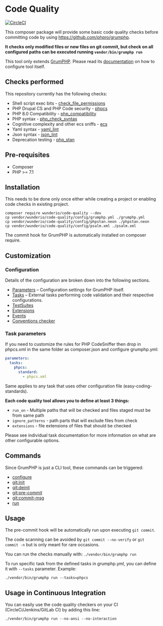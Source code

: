# Code Quality

[![CircleCI](https://circleci.com/gh/wunderio/code-quality.svg?style=svg)](https://circleci.com/gh/wunderio/code-quality)

This composer package will provide some basic code quality checks before committing
code by using https://github.com/phpro/grumphp.

**It checks only modified files or new files on git commit, but check on all configured
paths can be executed running `vendor/bin/grumphp run`**

This tool only extends [GrumPHP](https://github.com/phpro/grumphp). Please read
its [documentation](https://github.com/phpro/grumphp/blob/master/README.md#configuration) on how to configure tool itself.

## Checks performed

This repository currently has the following checks:

* Shell script exec bits - [check_file_permissions](src/Task/CheckFilePermissions/README.md)
* PHP Drupal CS and PHP Code security  - [phpcs](src/Task/Phpcs/README.md)
* PHP 8.0 Compatibility - [php_compatibility](src/Task/PhpCompatibility/README.md)
* PHP syntax - [php_check_syntax](src/Task/PhpCheckSyntax/README.md)
* Cognitive complexity and other ecs sniffs - [ecs](src/Task/Ecs/README.md)
* Yaml syntax - [yaml_lint](src/Task/YamlLint/README.md)
* Json syntax - [json_lint](src/Task/JsonLint/README.md)
* Deprecation testing -  [php_stan](src/Task/PhpStan/README.md)

## Pre-requisites

* Composer
* PHP >= 7.1

## Installation

This needs to be done only once either while creating a project or enabling code checks in existing project.

```
composer require wunderio/code-quality --dev
cp vendor/wunderio/code-quality/config/grumphp.yml ./grumphp.yml
cp vendor/wunderio/code-quality/config/phpstan.neon ./phpstan.neon
cp vendor/wunderio/code-quality/config/psalm.xml ./psalm.xml
```

The commit hook for GrumPHP is automatically installed on composer require.

## Customization

### Configuration

Details of the configuration are broken down into the following sections.

- [Parameters](https://github.com/phpro/grumphp/blob/master/doc/parameters.md) &ndash; Configuration settings for GrumPHP itself.
- [Tasks](https://github.com/phpro/grumphp/blob/master/doc/tasks.md) &ndash; External tasks performing code validation and their respective configurations.
- [TestSuites](https://github.com/phpro/grumphp/blob/master/doc/testsuites.md)
- [Extensions](https://github.com/phpro/grumphp/blob/master/doc/extensions.md)
- [Events](https://github.com/phpro/grumphp/blob/master/doc/events.md)
- [Conventions checker](https://github.com/phpro/grumphp/blob/master/doc/conventions.md)

### Task parameters
If you need to customize the rules for PHP CodeSniffer then drop in phpcs.xml in the same
folder as composer.json and configure grumphp.yml:
````yml
parameters:
  tasks:
    phpcs:
      standard:
        - phpcs.xml
````

Same applies to any task that uses other configuration file (easy-coding-standards).

**Each code quality tool allows you to define at least 3 things:**
- `run_on` - Multiple paths that will be checked and files staged must be from same path
- `ignore_patterns` - path parts that will exclude files from check
- `extensions` - file extensions of files that should be checked

Please see individual task documentation for more information on what are other configurable options.



## Commands

Since GrumPHP is just a CLI tool, these commands can be triggered:

- [configure](https://github.com/phpro/grumphp/blob/master/doc/commands.md#installation)
- [git:init](https://github.com/phpro/grumphp/blob/master/doc/commands.md#installation)
- [git:deinit](https://github.com/phpro/grumphp/blob/master/doc/commands.md#installation)
- [git:pre-commit](https://github.com/phpro/grumphp/blob/master/doc/commands.md#git-hooks)
- [git:commit-msg](https://github.com/phpro/grumphp/blob/master/doc/commands.md#git-hooks)
- [run](https://github.com/phpro/grumphp/blob/master/doc/commands.md#run)

## Usage

The pre-commit hook will be automatically run upon executing `git commit`.

The code scanning can be avoided by `git commit --no-verify` or `git commit -n` but is only meant for rare occasions.

You can run the checks manually with: `./vendor/bin/grumphp run`

To run specific task from the defined tasks in grumphp.yml, you can define it with `--tasks` parameter. Example:

    ./vendor/bin/grumphp run --tasks=phpcs

## Usage in Continuous Integration
You can easily use the code quality checkers on your CI (CircleCi/Jenkins/GitLab CI) by adding this line:

```
./vendor/bin/grumphp run --no-ansi --no-interaction
```
